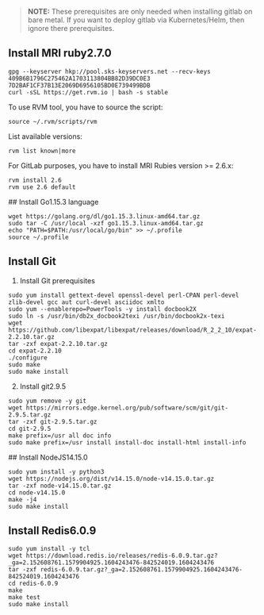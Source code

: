 > **NOTE:** These prerequisites are only needed when installing gitlab on bare metal.
> If you want to deploy gitlab via Kubernetes/Helm, then ignore there prerequisites.

## Install MRI ruby2.7.0
```
gpg --keyserver hkp://pool.sks-keyservers.net --recv-keys 409B6B1796C275462A1703113804BB82D39DC0E3 7D2BAF1CF37B13E2069D6956105BD0E739499BDB
curl -sSL https://get.rvm.io | bash -s stable
```

To use RVM tool, you have to source the script:
```
source ~/.rvm/scripts/rvm
```

List available versions:
```
rvm list known|more
```

For GitLab purposes, you have to install MRI Rubies version >= 2.6.x:
```
rvm install 2.6
rvm use 2.6 default
```

## Install Go1.15.3 language
```
wget https://golang.org/dl/go1.15.3.linux-amd64.tar.gz
sudo tar -C /usr/local -xzf go1.15.3.linux-amd64.tar.gz
echo "PATH=$PATH:/usr/local/go/bin" >> ~/.profile
source ~/.profile
```

## Install Git
1. Install Git prerequisites
```
sudo yum install gettext-devel openssl-devel perl-CPAN perl-devel zlib-devel gcc aut curl-devel asciidoc xmlto
sudo yum --enablerepo=PowerTools -y install docbook2X
sudo ln -s /usr/bin/db2x_docbook2texi /usr/bin/docbook2x-texi
wget https://github.com/libexpat/libexpat/releases/download/R_2_2_10/expat-2.2.10.tar.gz
tar -zxf expat-2.2.10.tar.gz
cd expat-2.2.10
./configure
sudo make
sudo make install
```

2. Install git2.9.5
```
sudo yum remove -y git
wget https://mirrors.edge.kernel.org/pub/software/scm/git/git-2.9.5.tar.gz
tar -zxf git-2.9.5.tar.gz
cd git-2.9.5
make prefix=/usr all doc info
sudo make prefix=/usr install install-doc install-html install-info
```

## Install NodeJS14.15.0
```
sudo yum install -y python3
wget https://nodejs.org/dist/v14.15.0/node-v14.15.0.tar.gz
tar -zxf node-v14.15.0.tar.gz
cd node-v14.15.0
make -j4
sudo make install
```

## Install Redis6.0.9
```
sudo yum install -y tcl
wget https://download.redis.io/releases/redis-6.0.9.tar.gz?_ga=2.152608761.1579904925.1604243476-842524019.1604243476
tar -zxf redis-6.0.9.tar.gz?_ga=2.152608761.1579904925.1604243476-842524019.1604243476
cd redis-6.0.9
make
make test
sudo make install
```
